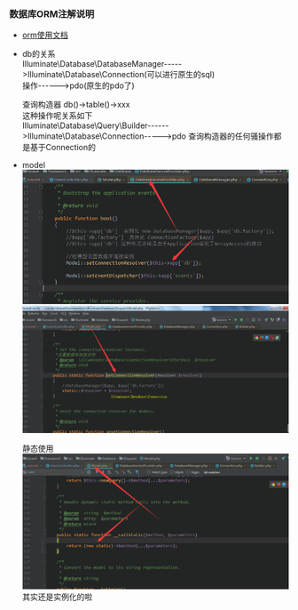 ### 数据库ORM注解说明
- [orm使用文档](https://learnku.com/docs/laravel/5.5/eloquent/1332)
- db的关系  
  Illuminate\Database\DatabaseManager----->Illuminate\Database\Connection(可以进行原生的sql)  
  操作------>pdo(原生的pdo了)   
  
  
  查询构造器
  db()->table()->xxx   
  这种操作呢关系如下   
  Illuminate\Database\Query\Builder------>Illuminate\Database\Connection----->pdo
  查询构造器的任何骚操作都是基于Connection的
  
- model  
  ![model register](images/model1.png)
  ![model register](images/model2.png)
  
  静态使用  
   ![model register](images/model3.png)  
   其实还是实例化的啦